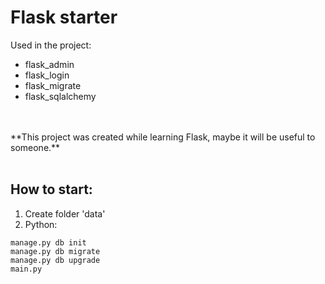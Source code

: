# Flask starter

Used in the project:<br/>
- flask_admin
- flask_login
- flask_migrate
- flask_sqlalchemy
<br/>
<br/>
**This project was created while learning Flask, maybe it will be useful to someone.**<br/><br/>


## How to start:
1. Create folder 'data'
2. Python:
```
manage.py db init
manage.py db migrate
manage.py db upgrade
main.py
```
